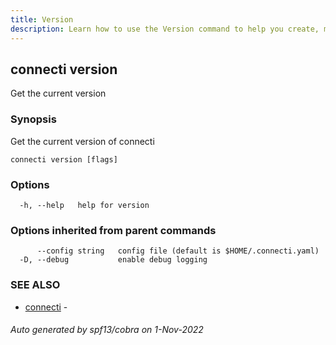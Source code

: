 ```yaml
---
title: Version
description: Learn how to use the Version command to help you create, manage, and destroy private subnet connections.
---
```

## connecti version

Get the current version

### Synopsis

Get the current version of connecti

```
connecti version [flags]
```

### Options

```
  -h, --help   help for version
```

### Options inherited from parent commands

```
      --config string   config file (default is $HOME/.connecti.yaml)
  -D, --debug           enable debug logging
```

### SEE ALSO

* [connecti](/docs/connecti)	 - 

###### Auto generated by spf13/cobra on 1-Nov-2022
